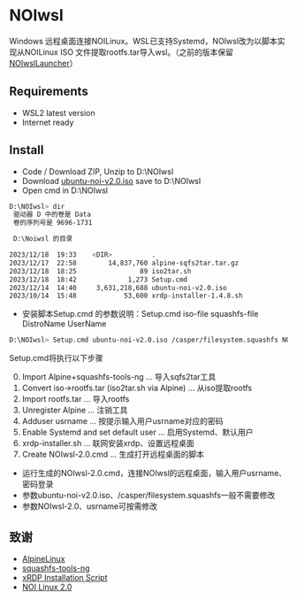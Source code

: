 # NOIwsl

Windows 远程桌面连接NOILinux。WSL已支持Systemd，NOIwsl改为以脚本实现从NOILinux ISO 文件提取rootfs.tar导入wsl。（之前的版本保留[NOIwslLauncher](https://github/wideyu/noiwslLauncher)）

## Requirements
* WSL2 latest version
* Internet ready

## Install
* Code / Download ZIP, Unzip to D:\NOIwsl
* Download [ubuntu-noi-v2.0.iso](https://noiresources.ccf.org.cn/ubuntu-noi-v2.0.iso) save to D:\NOIwsl
* Open cmd in D:\NOIwsl
```bash
D:\NOIwsl> dir
 驱动器 D 中的卷是 Data
 卷的序列号是 9696-1731

 D:\Noiwsl 的目录

2023/12/18  19:33    <DIR>          .
2023/12/17  22:58        14,837,760 alpine-sqfs2tar.tar.gz
2023/12/18  18:25                89 iso2tar.sh
2023/12/18  18:42             1,273 Setup.cmd
2023/12/14  14:40     3,631,218,688 ubuntu-noi-v2.0.iso
2023/10/14  15:48            53,600 xrdp-installer-1.4.8.sh
```
* 安装脚本Setup.cmd 的参数说明：Setup.cmd iso-file squashfs-file DistroName UserName
```bash
D:\NOIwsl> Setup.cmd ubuntu-noi-v2.0.iso /casper/filesystem.squashfs NOIwsl-2.0 usrname
```
  Setup.cmd将执行以下步骤
  
  0) Import Alpine+squashfs-tools-ng ... 导入sqfs2tar工具
  1) Convert iso->rootfs.tar (iso2tar.sh via Alpine) ... 从iso提取rootfs
  2) Import rootfs.tar ... 导入rootfs
  3) Unregister Alpine ... 注销工具
  4) Adduser usrname ... 按提示输入用户usrname对应的密码
  5) Enable Systemd and set default user ... 启用Systemd、默认用户
  6) xrdp-installer.sh ... 联网安装xrdp、设置远程桌面
  7) Create NOIwsl-2.0.cmd ... 生成打开远程桌面的脚本
* 运行生成的NOIwsl-2.0.cmd，连接NOIwsl的远程桌面，输入用户usrname、密码登录
* 参数ubuntu-noi-v2.0.iso、/casper/filesystem.squashfs一般不需要修改
* 参数NOIwsl-2.0、usrname可按需修改

## 致谢
* [AlpineLinux](https://alpinelinux.org)
* [squashfs-tools-ng](https://github.com/AgentD/squashfs-tools-ng)
* [xRDP Installation Script](https://c-nergy.be)
* [NOI Linux 2.0](https://www.noi.cn/gynoi/jsgz/2021-07-16/732450.shtml)
